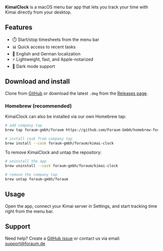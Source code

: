 **KimaiClock** is a macOS menu bar app that lets you track your time with Kimai directly from your desktop.  

## Features
* ⏱️ Start/stop timesheets from the menu bar  
* 📊 Quick access to recent tasks  
* 📓 English and German localization  
* ⚡ Lightweight, fast, and Apple-notarized  
* 🌙 Dark mode support  

## Download and install
Clone from [GitHub](https://github.com/foraum-gmbh/kimai-clock) or download the latest `.dmg` from the [Releases page](https://github.com/Foraum-GmbH/kimai-clock/releases).  

### Homebrew (recommended)
KimaiClock can also be installed via our own Homebrew tap:

```bash
# add company tap
brew tap foraum-gmbh/foraum https://github.com/Foraum-GmbH/homebrew-foraum

# install cask from company tap
brew install --cask foraum-gmbh/foraum/kimai-clock
```

To remove KimaiClock and untap the repository:

```bash
# uninstall the app
brew uninstall --cask foraum-gmbh/foraum/kimai-clock

# remove the company tap
brew untap foraum-gmbh/foraum
```

## Usage
Open the app, connect your Kimai server in Settings, and start tracking time right from the menu bar.  

## Support
Need help? Create a [GitHub issue](https://github.com/foraum-gmbh/kimai-clock/issues) or contact us via email: [support@foraum.de](mailto:support@foraum.de)  

